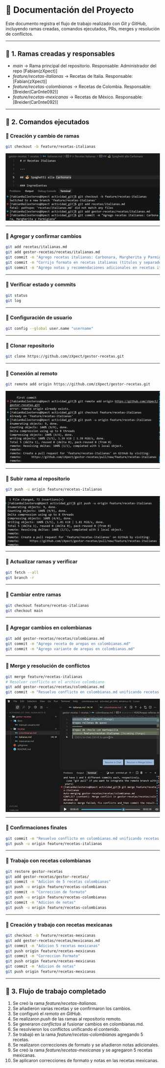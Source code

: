 # 📄 Documentación del Proyecto 

Este documento registra el flujo de trabajo realizado con *Git y GitHub*, incluyendo ramas creadas, comandos ejecutados, PRs, merges y resolución de conflictos.

---

## 🔹 1. Ramas creadas y responsables

- *main* → Rama principal del repositorio. Responsable: Administrador del repo [Fabian(zXpect)]  
- *feature/recetas-italianas* → Recetas de Italia. Responsable: [Fabian(zXpect)]  
- *feature/recetas-colombianas* → Recetas de Colombia. Responsable: [Breider(Car0nte092)]  
- *feature/recetas-mexicanas* → Recetas de México. Responsable: [Breider(Car0nte092)]  

---

## 🔹 2. Comandos ejecutados

### 📌 Creación y cambio de ramas
```bash
git checkout -b feature/recetas-italianas
```

![Checkout branch](gestor-recetas/docs/img/checkout.png)

---

### 📌 Agregar y confirmar cambios
```bash
git add recetas/italianas.md
git add gestor-recetas/recetas/italianas.md
git commit -m "Agrego recetas italianas: Carbonara, Margherita y Parmigiana"
git commit -m "Corrijo formato en recetas italianas (títulos y separadores)"
git commit -m "Agrego notas y recomendaciones adicionales en recetas italianas"
```

---

### 📌 Verificar estado y commits
```bash
git status
git log
```

---

### 📌 Configuración de usuario
```bash
git config --global user.name "username"
```

---

### 📌 Clonar repositorio
```bash
git clone https://github.com/zXpect/gestor-recetas.git
```

---

### 📌 Conexión al remoto
```bash
git remote add origin https://github.com/zXpect/gestor-recetas.git
```

![Configuración remoto](gestor-recetas/docs/img/remote.png)

---

### 📌 Subir rama al repositorio
```bash
git push -u origin feature/recetas-italianas
```

![Push rama](gestor-recetas/docs/img/push.png)

---

### 📌 Actualizar ramas y verificar
```bash
git fetch --all
git branch -r
```

---

### 📌 Cambiar entre ramas
```bash
git checkout feature/recetas-italianas
git checkout main
```

---

### 📌 Agregar cambios en colombianas
```bash
git add gestor-recetas/recetas/colombianas.md
git commit -m "Agrego receta de arepas en colombianas.md"
git commit -m "Agrego variante de arepas en colombianas.md"
```

---

### 📌 Merge y resolución de conflictos
```bash
git merge feature/recetas-italianas
# Resolver conflicto en el archivo colombiano
git add gestor-recetas/recetas/colombianas.md
git commit -m "Resuelvo conflicto en colombianas.md unificando recetas de arepas"
```

![Conflicto y resolución](gestor-recetas/docs/img/conflicto-01.png)

---

### 📌 Confirmaciones finales
```bash
git commit -m "Resuelvo conflicto en colombianas.md unificando recetas de arepas"
git push -u origin feature/recetas-italianas
```

---

### 📌 Trabajo con recetas colombianas
```bash
git restore gestor-recetas
git add gestor-recetas/gestor-recetas/
git commit -m "Adicion de 5 recetas colombianas"
git push -u origin feature/recetas-colombianas
git commit -m "Correccion de formato"
git push -u origin feature/recetas-colombianas
git commit -m "Adicion de notas"
git push -u origin feature/recetas-colombianas
```

---

### 📌 Creación y trabajo con recetas mexicanas
```bash
git checkout -b feature/recetas-mexicanas
git add gestor-recetas/recetas/mexicanas.md
git commit -m "Adicion 5 recetas mexicanas"
git push origin feature/recetas-mexicanas
git commit -m "Correccion Formato"
git push origin feature/recetas-mexicanas
git commit -m "Adicion de notas"
git push origin feature/recetas-mexicanas
```

---

## 🔹 3. Flujo de trabajo completado

1. Se creó la rama *feature/recetas-italianas*.  
2. Se añadieron varias recetas y se confirmaron los cambios.  
3. Se configuró el *remoto en GitHub*.  
4. Se realizaron *push* de las ramas al repositorio remoto.  
5. Se generaron *conflictos* al fusionar cambios en colombianas.md.  
6. Se resolvieron los conflictos unificando el contenido.
7. Se trabajó en la rama *feature/recetas-colombianas* agregando 5 recetas.
8. Se realizaron correcciones de formato y se añadieron notas adicionales.
9. Se creó la rama *feature/recetas-mexicanas* y se agregaron 5 recetas mexicanas.
10. Se aplicaron correcciones de formato y notas en las recetas mexicanas.